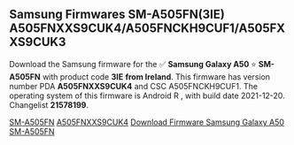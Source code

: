 <h2>Samsung Firmwares SM-A505FN(3IE) A505FNXXS9CUK4/A505FNCKH9CUF1/A505FXXS9CUK3</h2>
Download the Samsung firmware for the ✅ <strong>Samsung Galaxy A50 </strong> ⭐ <strong>SM-A505FN</strong> with product code <strong>3IE</strong> <strong> from Ireland</strong>. This firmware has version number PDA <strong>A505FNXXS9CUK4</strong> and CSC A505FNCKH9CUF1. The operating system of this firmware is Android R , with build date 2021-12-20. Changelist <strong>21578199</strong>.


[SM-A505FN](https://samfirm.shop/samsung/model/SM-A505FN)
[A505FNXXS9CUK4](https://samfirm.shop/samsung/pda/A505FNXXS9CUK4)
[Download Firmware Samsung Galaxy A50 SM-A505FN](https://samfirm.shop/samsung/firmware/483572)
